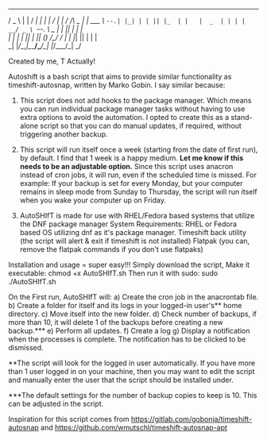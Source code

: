 
  ___        _        _____ _   _ _____ __ _____ 
 / _ \      | |      /  ___| | | |_   _/ _|_   _|
/ /_\ \_   _| |_ ___ \ `--.| |_| | | || |_  | |  
|  _  | | | | __/ _ \ `--. \  _  | | ||  _| | |  
| | | | |_| | || (_) /\__/ / | | |_| || |   | |  
\_| |_/\__,_|\__\___/\____/\_| |_/\___/_|   \_/  
                                                 
                                                 
Created by me, T Actually!


Autoshift is a bash script that aims to provide similar functionality as timeshift-autosnap, written by Marko Gobin. 
I say similar because:
1) This script does not add hooks to the package manager.
  Which means you can run individual package manager tasks without having to use extra options to avoid the automation.
  I opted to create this as a stand-alone script so that you can do manual updates, if required, without triggering another backup.
  
2) This script will run itself once a week (starting from the date of first run), by default.
  I find that 1 week is a happy medium. **Let me know if this needs to be an adjustable option.**
  Since this script uses anacron instead of cron jobs, it will run, even if the scheduled time is missed.
    For example: If your backup is set for every Monday, but your computer remains in sleep mode from Sunday to Thursday, the script will run itself when you wake your computer up on Friday.
    
3) AutoSHIfT is made for use with RHEL/Fedora based systems that utilize the DNF package manager
  System Requirements:
    RHEL or Fedora based OS utilizing dnf as it's package manager.
    Timeshift back utility (the script will alert & exit if timeshift is not installed)
    Flatpak (you can, remove the flatpak commands if you don't use flatpaks)
    
    
Installation and usage = super easy!!!
Simply download the script,
Make it executable: chmod +x AutoSHIfT.sh
Then run it with sudo: sudo ./AutoSHIfT.sh

On the First run, AutoSHIfT will:
a) Create the cron job in the anacrontab file.
b) Create a folder for itself and its logs in your logged-in user's** home directory.
c) Move itself into the new folder.
d) Check number of backups, if more than 10, it will delete 1 of the backups before creating a new backup.***
e) Perform all updates.
f) Create a log
g) Display a notification when the processes is complete. The notification has to be clicked to be dismissed.

**The script will look for the logged in user automatically. If you have more than 1 user logged in on your machine, then you may want to edit the script and manually enter the user that the script should be installed under.

***The default settings for the number of backup copies to keep is 10. This can be adjusted in the script.

Inspiration for this script comes from https://gitlab.com/gobonja/timeshift-autosnap and https://github.com/wmutschl/timeshift-autosnap-apt
